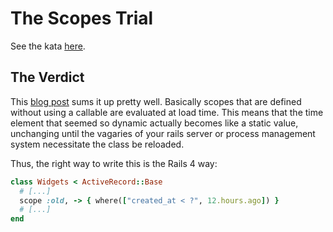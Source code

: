 # The Scopes Trial

See the kata [here](README.md).

## The Verdict

This [blog post](http://blog.plataformatec.com.br/2013/02/active-record-scopes-vs-class-methods/) sums it up pretty well. Basically scopes that are defined without using a callable are evaluated at load time. This means that the time element that seemed so dynamic actually becomes like a static value, unchanging until the vagaries of your rails server or process management system necessitate the class be reloaded.

Thus, the right way to write this is the Rails 4 way:

```ruby
class Widgets < ActiveRecord::Base
  # [...]
  scope :old, -> { where(["created_at < ?", 12.hours.ago]) }
  # [...]
end
```
